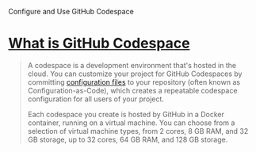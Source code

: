 Configure and Use GitHub Codespace

# [What is GitHub Codespace](https://docs.github.com/en/codespaces/overview)
> A codespace is a development environment that's hosted in the cloud. You can customize your project for GitHub Codespaces by committing [configuration files](https://docs.github.com/en/codespaces/setting-up-your-project-for-codespaces/adding-a-dev-container-configuration/introduction-to-dev-containers) to your repository (often known as Configuration-as-Code), which creates a repeatable codespace configuration for all users of your project.
> 
> Each codespace you create is hosted by GitHub in a Docker container, running on a virtual machine. You can choose from a selection of virtual machine types, from 2 cores, 8 GB RAM, and 32 GB storage, up to 32 cores, 64 GB RAM, and 128 GB storage.

